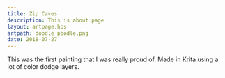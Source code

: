 ```yaml
---
title: Zip Caves
description: This is about page
layout: artpage.hbs
artpath: doodle poodle.png
date: 2018-07-27
---
```


This was the first painting that I was really proud of. Made in Krita using a lot of color dodge layers.